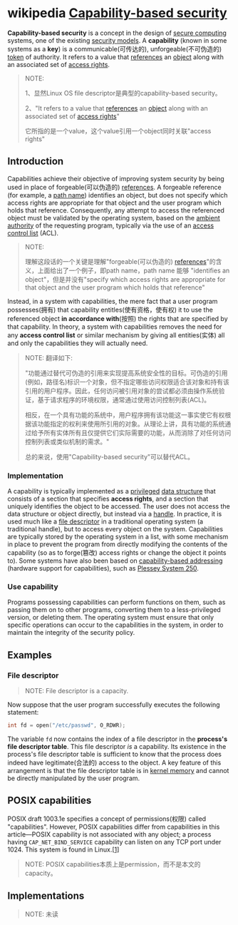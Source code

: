 # wikipedia [Capability-based security](https://en.wikipedia.org/wiki/Capability-based_security)

**Capability-based security** is a concept in the design of [secure computing](https://en.wikipedia.org/wiki/Computer_security) systems, one of the existing [security models](https://en.wikipedia.org/wiki/Computer_security_model). A **capability** (known in some systems as a **key**) is a communicable(可传达的), unforgeable(不可伪造的) [token](https://en.wikipedia.org/wiki/Access_token) of authority. It refers to a value that [references](https://en.wikipedia.org/wiki/Reference_(computer_science)) an [object](https://en.wikipedia.org/wiki/Object_(computer_science)) along with an associated set of [access rights](https://en.wikipedia.org/wiki/Access_control).

> NOTE: 
>
> 1、显然Linux OS file descriptor是典型的capability-based security。
>
> 2、"It refers to a value that [references](https://en.wikipedia.org/wiki/Reference_(computer_science)) an [object](https://en.wikipedia.org/wiki/Object_(computer_science)) along with an associated set of [access rights](https://en.wikipedia.org/wiki/Access_control)"
>
> 它所指的是一个value，这个value引用一个object同时关联"access rights"

## Introduction

Capabilities achieve their objective of improving system security by being used in place of forgeable(可以伪造的) [references](https://en.wikipedia.org/wiki/Reference_(computer_science)). A forgeable reference (for example, a [path name](https://en.wikipedia.org/wiki/Path_(computing))) identifies an object, but does not specify which access rights are appropriate for that object and the user program which holds that reference. Consequently, any attempt to access the referenced object must be validated by the operating system, based on the [ambient authority](https://en.wikipedia.org/wiki/Ambient_authority) of the requesting program, typically via the use of an [access control list](https://en.wikipedia.org/wiki/Access_control_list) (ACL). 

> NOTE: 
>
> 理解这段话的一个关键是理解"forgeable(可以伪造的) [references](https://en.wikipedia.org/wiki/Reference_(computer_science))"的含义，上面给出了一个例子，即path name，path name 能够 "identifies an object"，但是并没有"specify which access rights are appropriate for that object and the user program which holds that reference"
>
> 

Instead, in a system with capabilities, the mere fact that a user program possesses(拥有) that capability entitles(使有资格，使有权) it to use the referenced object **in accordance with**(按照) the rights that are specified by that capability. In theory, a system with capabilities removes the need for any **access control list** or similar mechanism by giving all entities(实体) all and only the capabilities they will actually need.

> NOTE: 翻译如下:
>
> "功能通过替代可伪造的引用来实现提高系统安全性的目标。可伪造的引用(例如，路径名)标识一个对象，但不指定哪些访问权限适合该对象和持有该引用的用户程序。因此，任何访问被引用对象的尝试都必须由操作系统验证，基于请求程序的环境权限，通常通过使用访问控制列表(ACL)。
>
> 相反，在一个具有功能的系统中，用户程序拥有该功能这一事实使它有权根据该功能指定的权利来使用所引用的对象。从理论上讲，具有功能的系统通过给予所有实体所有且仅提供它们实际需要的功能，从而消除了对任何访问控制列表或类似机制的需求。"
>
> 总的来说，使用"Capability-based security"可以替代ACL。

### Implementation

A capability is typically implemented as a [privileged](https://en.wikipedia.org/wiki/Privilege_(computer_science)) [data structure](https://en.wikipedia.org/wiki/Data_structure) that consists of a section that specifies **access rights**, and a section that uniquely identifies the object to be accessed. The user does not access the data structure or object directly, but instead via a [handle](https://en.wikipedia.org/wiki/Handle_(computing)). In practice, it is used much like a [file descriptor](https://en.wikipedia.org/wiki/File_descriptor) in a traditional operating system (a traditional handle), but to access every object on the system. Capabilities are typically stored by the operating system in a list, with some mechanism in place to prevent the program from directly modifying the contents of the capability (so as to forge(篡改) access rights or change the object it points to). Some systems have also been based on [capability-based addressing](https://en.wikipedia.org/wiki/Capability-based_addressing) (hardware support for capabilities), such as [Plessey System 250](https://en.wikipedia.org/wiki/Plessey_System_250).

### Use capability

Programs possessing capabilities can perform functions on them, such as passing them on to other programs, converting them to a less-privileged version, or deleting them. The operating system must ensure that only specific operations can occur to the capabilities in the system, in order to maintain the integrity of the security policy.

## Examples

### File descriptor

> NOTE: File descriptor is a capacity.

Now suppose that the user program successfully executes the following statement:

```c
int fd = open("/etc/passwd", O_RDWR);
```

The variable `fd` now contains the index of a file descriptor in the **process's file descriptor table**. This file descriptor *is* a capability. Its existence in the process's file descriptor table is sufficient to know that the process does indeed have legitimate(合法的) access to the object. A key feature of this arrangement is that the file descriptor table is in [kernel memory](https://en.wikipedia.org/wiki/Kernel_(computer_science)) and cannot be directly manipulated by the user program.

## POSIX capabilities

POSIX draft 1003.1e specifies a concept of permissions(权限) called "capabilities". However, POSIX capabilities differ from capabilities in this article—POSIX capability is not associated with any object; a process having `CAP_NET_BIND_SERVICE` capability can listen on any TCP port under 1024. This system is found in Linux.[[1\]](https://en.wikipedia.org/wiki/Capability-based_security#cite_note-1)

> NOTE: POSIX capabilities本质上是permission，而不是本文的capacity。

## Implementations

> NOTE: 未读
